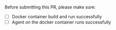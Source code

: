 Before submitting this PR, please make sure:

- [ ] Docker container build and run successfully
- [ ] Agent on the docker container runs successfully
